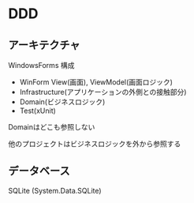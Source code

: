 ﻿# DDD

## アーキテクチャ

WindowsForms 構成

- WinForm View(画面), ViewModel(画面ロジック)
- Infrastructure(アプリケーションの外側との接触部分)
- Domain(ビジネスロジック)
- Test(xUnit)

Domainはどこも参照しない

他のプロジェクトはビジネスロジックを外から参照する

## データベース
SQLite (System.Data.SQLite)